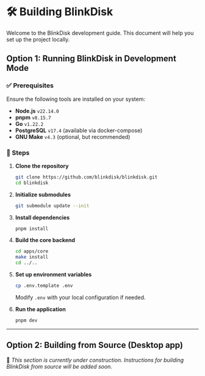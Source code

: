 # 🛠️ Building BlinkDisk

Welcome to the BlinkDisk development guide. This document will help you set up the project locally.

## Option 1: Running BlinkDisk in Development Mode

### ✅ Prerequisites

Ensure the following tools are installed on your system:

- **Node.js** `v22.14.0`
- **pnpm** `v8.15.7`
- **Go** `v1.22.2`
- **PostgreSQL** `v17.4` (available via docker-compose)
- **GNU Make** `v4.3` (optional, but recommended)

### 🚀 Steps

1. **Clone the repository**

   ```bash
   git clone https://github.com/blinkdisk/blinkdisk.git
   cd blinkdisk
   ```

2. **Initialize submodules**

   ```bash
   git submodule update --init
   ```

3. **Install dependencies**

   ```bash
   pnpm install
   ```

4. **Build the core backend**

   ```bash
   cd apps/core
   make install
   cd ../..
   ```

5. **Set up environment variables**

   ```bash
   cp .env.template .env
   ```

   Modify `.env` with your local configuration if needed.

6. **Run the application**

   ```bash
   pnpm dev
   ```

---

## Option 2: Building from Source (Desktop app)

🚧 _This section is currently under construction. Instructions for building BlinkDisk from source will be added soon._

